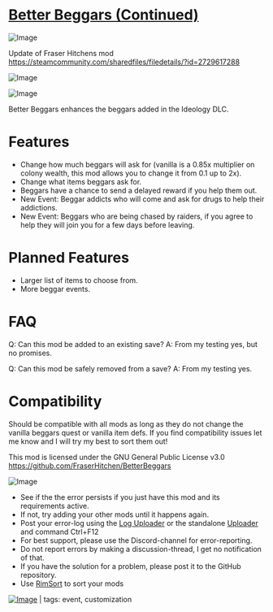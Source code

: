# [Better Beggars (Continued)](https://steamcommunity.com/sharedfiles/filedetails/?id=3006899215)

![Image](https://i.imgur.com/buuPQel.png)

Update of Fraser Hitchens mod https://steamcommunity.com/sharedfiles/filedetails/?id=2729617288

![Image](https://i.imgur.com/pufA0kM.png)
	
![Image](https://i.imgur.com/Z4GOv8H.png)

Better Beggars enhances the beggars added in the Ideology DLC.

# Features



-  Change how much beggars will ask for (vanilla is a 0.85x multiplier on colony wealth, this mod allows you to change it from 0.1 up to 2x).
-  Change what items beggars ask for.
-  Beggars have a chance to send a delayed reward if you help them out.
-  New Event: Beggar addicts who will come and ask for drugs to help their addictions.
-  New Event: Beggars who are being chased by raiders, if you agree to help they will join you for a few days before leaving.



# Planned Features



-  Larger list of items to choose from.
-  More beggar events.



# FAQ

Q: Can this mod be added to an existing save?
A: From my testing yes, but no promises.

Q: Can this mod be safely removed from a save?
A: From my testing yes.

# Compatibility

Should be compatible with all mods as long as they do not change the vanilla beggars quest or vanilla item defs. If you find compatibility issues let me know and I will try my best to sort them out!

This mod is licensed under the GNU General Public License v3.0
https://github.com/FraserHitchen/BetterBeggars

![Image](https://i.imgur.com/PwoNOj4.png)



-  See if the the error persists if you just have this mod and its requirements active.
-  If not, try adding your other mods until it happens again.
-  Post your error-log using the [Log Uploader](https://steamcommunity.com/sharedfiles/filedetails/?id=2873415404) or the standalone [Uploader](https://steamcommunity.com/sharedfiles/filedetails/?id=2873415404) and command Ctrl+F12
-  For best support, please use the Discord-channel for error-reporting.
-  Do not report errors by making a discussion-thread, I get no notification of that.
-  If you have the solution for a problem, please post it to the GitHub repository.
-  Use [RimSort](https://github.com/RimSort/RimSort/releases/latest) to sort your mods

 

[![Image](https://img.shields.io/github/v/release/emipa606/BetterBeggars?label=latest%20version&style=plastic&color=9f1111&labelColor=black)](https://steamcommunity.com/sharedfiles/filedetails/changelog/3006899215) | tags:  event,  customization
